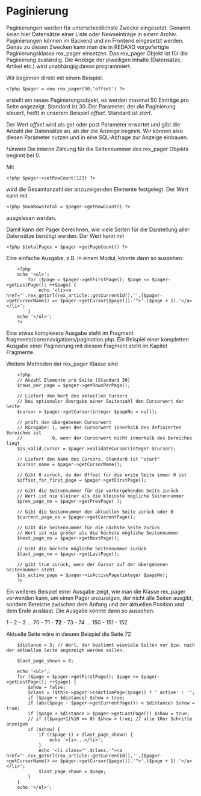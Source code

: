# Paginierung

Paginierungen werden für unterschiedlichste Zwecke eingesetzt. Genannt seien hier Datensätze einer Liste oder Newseinträge in einem Archiv. Paginierungen können im Backend und im Frontend eingesetzt werden. Genau zu diesen Zwecken kann man die in REDAXO vorgefertigte Paginierungsklasse rex_pager einsetzen. Das rex_pager Objekt ist für die Paginierung zuständig. Die Anzeige der jeweiligen Inhalte (Datensätze, Artikel etc.) wird unabhängig davon programmiert.

Wir beginnen direkt mit einem Beispiel.

    <?php $pager = new rex_pager(50,'offset') ?>
    
erstellt ein neues Paginierungsobjekt, es werden maximal 50 Einträge pro Seite angezeigt. Standard ist 30. Der Parameter, der die Paginierung steuert, heißt in unserem Beispiel *offset*. Standard ist *start*.

Der Wert *offset* wird als get oder post Parameter erwartet und gibt die Anzahl der Datensätze an, ab der die Anzeige beginnt. Wir können also diesen Parameter nutzen und in eine SQL-Abfrage zur Anzeige einbauen.

*Hinweis* Die interne Zählung für die Seitennummer des rex_pager Objekts beginnt bei 0.

Mit

    <?php $pager->setRowCount(123) ?>
    
wird die Gesamtanzahl der anzuzeigenden Elemente festgelegt. Der Wert kann mit

    <?php $numRowsTotal = $pager->getRowCount() ?>
    
ausgelesen werden.

Damit kann der Pager berechnen, wie viele Seiten für die Darstellung aller Datensätze benötigt werden. Der Wert kann mit

    <?php $totalPages = $pager->getPageCount() ?>
    
Eine einfache Ausgabe, z.B. in einem Modul, könnte dann so aussehen:

        <?php
        echo '<ul>';
            for ($page = $pager->getFirstPage(); $page <= $pager->getLastPage(); ++$page) {
                echo '<li><a href="'.rex_getUrl(rex_article::getCurrentId(),'',[$pager->getCursorName() => $pager->getCursor($page)]).'">'.($page + 1).'</a></li>';    
            }
        echo '</ul>';
        ?>

Eine etwas komplexere Ausgabe steht im Fragment fragments/core/navigations/pagination.php. Ein Beispiel einer kompletten Ausgabe einer Paginierung mit diesem Fragment steht im Kapitel Fragmente.

Weitere Methoden der rex_pager Klasse sind

        <?php
        // Anzahl Elemente pro Seite (Standard 30)
        $rows_per_page = $pager->getRowsPerPage();
        
        // Liefert den Wert des aktuellen Cursors
        // bei optionaler Übergabe einer Seitenzahl den Cursorwert der Seite
        $cursor = $pager->getCursor(integer $pageNo = null);
        
        // prüft den übergebenen Cursorwert
        // Rückgabe: 1, wenn der Cursorwert innerhalb des definierten Bereiches ist
        //           0, wenn der Cursorwert nicht innerhalb des Bereiches liegt
        $is_valid_cursor = $pager->validateCursor(integer $cursor);
        
        // Liefert den Name des Cursors. Standard ist "start"
        $cursor_name = $pager->getCursorName();
        
        // Gibt 0 zurück, da der Offset für die erste Seite immer 0 ist        
        $offset_for_first_page = $pager->getFirstPage();
        
        // Gibt die Seitennummer für die vorhergehenden Seite zurück
        // Wert ist nie kleiner als die kleinste mögliche Seitennummer
        $prev_page_no = $pager->getPrevPage( );
        
        // Gibt die Seitennummer der aktuellen Seite zurück oder 0
        $current_page_no = $pager->getCurrentPage();
        
        // Gibt die Seitennummer für die nächste Seite zurück
        // Wert ist nie größer als die höchste mögliche Seitennummer
        $next_page_no = $pager->getNextPage();
        
        // Gibt die höchste mögliche Seitennummer zurück
        $last_page_no = $pager->getLastPage();
        
        // gibt true zurück, wenn der Cursor auf der übergebenen Seitennummer steht
        $is_active_page = $pager->isActivePage(integer $pageNo);
        ?>
        
Ein weiteres Beispiel einer Ausgabe zeigt, wie man die Klasse rex_pager verwenden kann, um einen Pager anzuzeigen, der nicht alle Seiten ausgibt, sondern Bereiche zwischen dem Anfang und der aktuellen Position und dem Ende auslässt. Die Ausgabe könnte dann so aussehen:

1 - 2 - 3 ... 70 - 71 - **72** - 73 - 74 ... 150 - 151 - 152

Aktuelle Seite wäre in diesem Beispiel die Seite 72

        $distance = 3; // Wert, der bestimmt wieviele Seiten vor bzw. nach der aktuellen Seite angezeigt werden sollen.

        $last_page_shown = 0;

        echo '<ul>';
        for ($page = $pager->getFirstPage(); $page <= $pager->getLastPage(); ++$page) {
            $show = false;
            $class = ($this->pager->isActivePage($page)) ? ' active' : '';
            if ($page < $distance) $show = true;
            if (abs($page - $pager->getCurrentPage()) < $distance) $show = true; 
            if ($page + $distance > $pager->getLastPage()) $show = true;
            // if (($page+1)%10 == 0) $show = true; // alle 10er Schritte anzeigen
            if ($show) {
                if (($page-1) > $last_page_shown) {
                    echo '<li>...</li>';
                }
                echo '<li class="'.$class.'"><a href="'.rex_getUrl(rex_article::getCurrentId(),'',[$pager->getCursorName() => $pager->getCursor($page)]).'">'.($page + 1).'</a></li>';
                $last_page_shown = $page;
            }
        }
        echo '</ul>';
 
